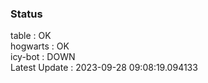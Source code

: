 ### Status


table : OK  
hogwarts : OK  
icy-bot : DOWN  
Latest Update : 2023-09-28 09:08:19.094133
